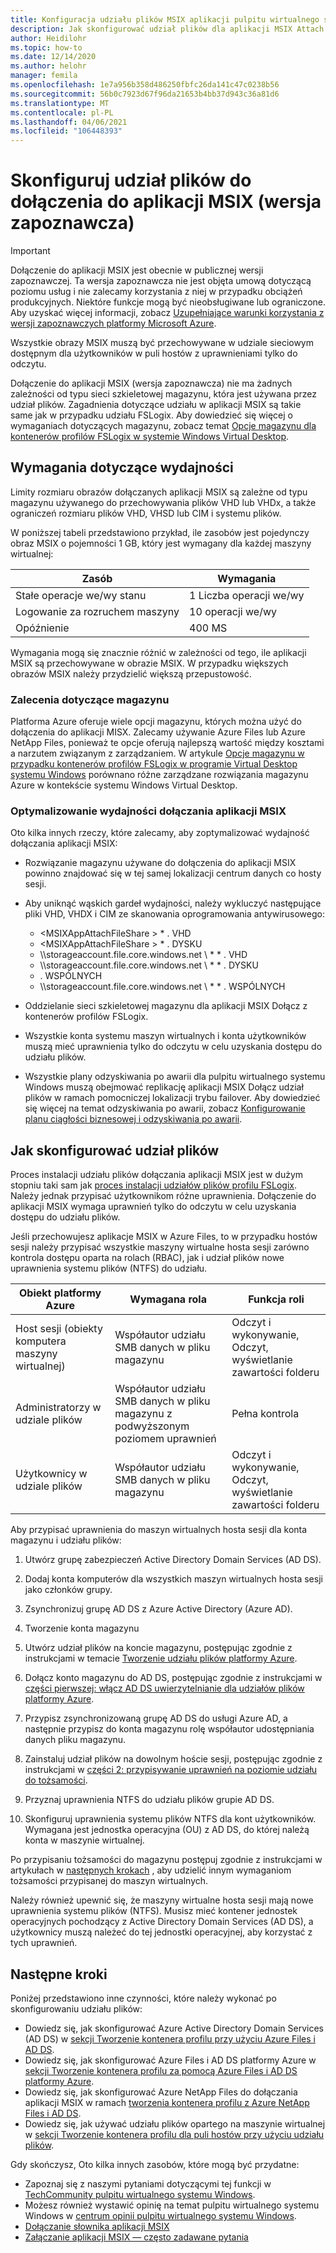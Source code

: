 ```yaml
---
title: Konfiguracja udziału plików MSIX aplikacji pulpitu wirtualnego systemu Windows — wersja zapoznawcza — Azure
description: Jak skonfigurować udział plików dla aplikacji MSIX Attach for Windows Virtual Desktop.
author: Heidilohr
ms.topic: how-to
ms.date: 12/14/2020
ms.author: helohr
manager: femila
ms.openlocfilehash: 1e7a956b358d486250fbfc26da141c47c0238b56
ms.sourcegitcommit: 56b0c7923d67f96da21653b4bb37d943c36a81d6
ms.translationtype: MT
ms.contentlocale: pl-PL
ms.lasthandoff: 04/06/2021
ms.locfileid: "106448393"
---
```

# <a name="set-up-a-file-share-for-msix-app-attach-preview"></a>Skonfiguruj udział plików do dołączenia do aplikacji MSIX (wersja zapoznawcza)

> [!IMPORTANT]
> Dołączenie do aplikacji MSIX jest obecnie w publicznej wersji zapoznawczej.
> Ta wersja zapoznawcza nie jest objęta umową dotyczącą poziomu usług i nie zalecamy korzystania z niej w przypadku obciążeń produkcyjnych. Niektóre funkcje mogą być nieobsługiwane lub ograniczone. Aby uzyskać więcej informacji, zobacz [Uzupełniające warunki korzystania z wersji zapoznawczych platformy Microsoft Azure](https://azure.microsoft.com/support/legal/preview-supplemental-terms/).

Wszystkie obrazy MSIX muszą być przechowywane w udziale sieciowym dostępnym dla użytkowników w puli hostów z uprawnieniami tylko do odczytu.

Dołączenie do aplikacji MSIX (wersja zapoznawcza) nie ma żadnych zależności od typu sieci szkieletowej magazynu, która jest używana przez udział plików. Zagadnienia dotyczące udziału w aplikacji MSIX są takie same jak w przypadku udziału FSLogix. Aby dowiedzieć się więcej o wymaganiach dotyczących magazynu, zobacz temat [Opcje magazynu dla kontenerów profilów FSLogix w systemie Windows Virtual Desktop](store-fslogix-profile.md).

## <a name="performance-requirements"></a>Wymagania dotyczące wydajności

Limity rozmiaru obrazów dołączanych aplikacji MSIX są zależne od typu magazynu używanego do przechowywania plików VHD lub VHDx, a także ograniczeń rozmiaru plików VHD, VHSD lub CIM i systemu plików.

W poniższej tabeli przedstawiono przykład, ile zasobów jest pojedynczy obraz MSIX o pojemności 1 GB, który jest wymagany dla każdej maszyny wirtualnej:

| Zasób             | Wymagania |
|----------------------|--------------|
| Stałe operacje we/wy stanu    | 1 Liczba operacji we/wy       |
| Logowanie za rozruchem maszyny | 10 operacji we/wy      |
| Opóźnienie              | 400 MS       |

Wymagania mogą się znacznie różnić w zależności od tego, ile aplikacji MSIX są przechowywane w obrazie MSIX. W przypadku większych obrazów MSIX należy przydzielić większą przepustowość.

### <a name="storage-recommendations"></a>Zalecenia dotyczące magazynu

Platforma Azure oferuje wiele opcji magazynu, których można użyć do dołączenia do aplikacji MISX. Zalecamy używanie Azure Files lub Azure NetApp Files, ponieważ te opcje oferują najlepszą wartość między kosztami a narzutem związanym z zarządzaniem. W artykule [Opcje magazynu w przypadku kontenerów profilów FSLogix w programie Virtual Desktop systemu Windows](store-fslogix-profile.md) porównano różne zarządzane rozwiązania magazynu Azure w kontekście systemu Windows Virtual Desktop.

### <a name="optimize-msix-app-attach-performance"></a>Optymalizowanie wydajności dołączania aplikacji MSIX

Oto kilka innych rzeczy, które zalecamy, aby zoptymalizować wydajność dołączania aplikacji MSIX:

- Rozwiązanie magazynu używane do dołączenia do aplikacji MSIX powinno znajdować się w tej samej lokalizacji centrum danych co hosty sesji.
- Aby uniknąć wąskich gardeł wydajności, należy wykluczyć następujące pliki VHD, VHDX i CIM ze skanowania oprogramowania antywirusowego:
   
    - <MSIXAppAttachFileShare \> \* . VHD
    - <MSIXAppAttachFileShare \> \* . DYSKU
    - \\\\storageaccount.file.core.windows.net \\ \* \* . VHD
    - \\\\storageaccount.file.core.windows.net \\ \* \* . DYSKU
    - <MSIXAppAttachFileShare>. WSPÓLNYCH
    - \\\\storageaccount.file.core.windows.net \\ \* \* . WSPÓLNYCH

- Oddzielanie sieci szkieletowej magazynu dla aplikacji MSIX Dołącz z kontenerów profilów FSLogix.
- Wszystkie konta systemu maszyn wirtualnych i konta użytkowników muszą mieć uprawnienia tylko do odczytu w celu uzyskania dostępu do udziału plików.
- Wszystkie plany odzyskiwania po awarii dla pulpitu wirtualnego systemu Windows muszą obejmować replikację aplikacji MSIX Dołącz udział plików w ramach pomocniczej lokalizacji trybu failover. Aby dowiedzieć się więcej na temat odzyskiwania po awarii, zobacz [Konfigurowanie planu ciągłości biznesowej i odzyskiwania po awarii](disaster-recovery.md).

## <a name="how-to-set-up-the-file-share"></a>Jak skonfigurować udział plików

Proces instalacji udziału plików dołączania aplikacji MSIX jest w dużym stopniu taki sam jak [proces instalacji udziałów plików profilu FSLogix](create-host-pools-user-profile.md). Należy jednak przypisać użytkownikom różne uprawnienia. Dołączenie do aplikacji MSIX wymaga uprawnień tylko do odczytu w celu uzyskania dostępu do udziału plików.

Jeśli przechowujesz aplikacje MSIX w Azure Files, to w przypadku hostów sesji należy przypisać wszystkie maszyny wirtualne hosta sesji zarówno kontrola dostępu oparta na rolach (RBAC), jak i udział plików nowe uprawnienia systemu plików (NTFS) do udziału.

| Obiekt platformy Azure                      | Wymagana rola                                     | Funkcja roli                                  |
|-----------------------------------|--------------------------------------------------|-----------------------------------------------|
| Host sesji (obiekty komputera maszyny wirtualnej)| Współautor udziału SMB danych w pliku magazynu          | Odczyt i wykonywanie, Odczyt, wyświetlanie zawartości folderu  |
| Administratorzy w udziale plików              | Współautor udziału SMB danych w pliku magazynu z podwyższonym poziomem uprawnień | Pełna kontrola                                  |
| Użytkownicy w udziale plików               | Współautor udziału SMB danych w pliku magazynu          | Odczyt i wykonywanie, Odczyt, wyświetlanie zawartości folderu  |

Aby przypisać uprawnienia do maszyn wirtualnych hosta sesji dla konta magazynu i udziału plików:

1. Utwórz grupę zabezpieczeń Active Directory Domain Services (AD DS).

2. Dodaj konta komputerów dla wszystkich maszyn wirtualnych hosta sesji jako członków grupy.

3. Zsynchronizuj grupę AD DS z Azure Active Directory (Azure AD).

4. Tworzenie konta magazynu

5. Utwórz udział plików na koncie magazynu, postępując zgodnie z instrukcjami w temacie [Tworzenie udziału plików platformy Azure](../storage/files/storage-how-to-create-file-share.md#create-file-share).

6. Dołącz konto magazynu do AD DS, postępując zgodnie z instrukcjami w [części pierwszej: włącz AD DS uwierzytelnianie dla udziałów plików platformy Azure](../storage/files/storage-files-identity-ad-ds-enable.md#option-one-recommended-use-azfileshybrid-powershell-module).

7. Przypisz zsynchronizowaną grupę AD DS do usługi Azure AD, a następnie przypisz do konta magazynu rolę współautor udostępniania danych pliku magazynu.

8. Zainstaluj udział plików na dowolnym hoście sesji, postępując zgodnie z instrukcjami w [części 2: przypisywanie uprawnień na poziomie udziału do tożsamości](../storage/files/storage-files-identity-ad-ds-assign-permissions.md).

9. Przyznaj uprawnienia NTFS do udziału plików grupie AD DS.

10. Skonfiguruj uprawnienia systemu plików NTFS dla kont użytkowników. Wymagana jest jednostka operacyjna (OU) z AD DS, do której należą konta w maszynie wirtualnej.

Po przypisaniu tożsamości do magazynu postępuj zgodnie z instrukcjami w artykułach w [następnych krokach](#next-steps) , aby udzielić innym wymaganiom tożsamości przypisanej do maszyn wirtualnych.

Należy również upewnić się, że maszyny wirtualne hosta sesji mają nowe uprawnienia systemu plików (NTFS). Musisz mieć kontener jednostek operacyjnych pochodzący z Active Directory Domain Services (AD DS), a użytkownicy muszą należeć do tej jednostki operacyjnej, aby korzystać z tych uprawnień.

## <a name="next-steps"></a>Następne kroki

Poniżej przedstawiono inne czynności, które należy wykonać po skonfigurowaniu udziału plików:

- Dowiedz się, jak skonfigurować Azure Active Directory Domain Services (AD DS) w [sekcji Tworzenie kontenera profilu przy użyciu Azure Files i AD DS](create-file-share.md).
- Dowiedz się, jak skonfigurować Azure Files i AD DS platformy Azure w [sekcji Tworzenie kontenera profilu za pomocą Azure Files i AD DS platformy Azure](create-profile-container-adds.md).
- Dowiedz się, jak skonfigurować Azure NetApp Files do dołączania aplikacji MSIX w ramach [tworzenia kontenera profilu z Azure NetApp Files i AD DS](create-fslogix-profile-container.md).
- Dowiedz się, jak używać udziału plików opartego na maszynie wirtualnej w [sekcji Tworzenie kontenera profilu dla puli hostów przy użyciu udziału plików](create-host-pools-user-profile.md).

Gdy skończysz, Oto kilka innych zasobów, które mogą być przydatne:

- Zapoznaj się z naszymi pytaniami dotyczącymi tej funkcji w [TechCommunity pulpitu wirtualnego systemu Windows](https://techcommunity.microsoft.com/t5/Windows-Virtual-Desktop/bd-p/WindowsVirtualDesktop).
- Możesz również wystawić opinię na temat pulpitu wirtualnego systemu Windows w [centrum opinii pulpitu wirtualnego systemu Windows](https://support.microsoft.com/help/4021566/windows-10-send-feedback-to-microsoft-with-feedback-hub-app).
- [Dołączanie słownika aplikacji MSIX](app-attach-glossary.md)
- [Załączanie aplikacji MSIX — często zadawane pytania](app-attach-faq.md)
